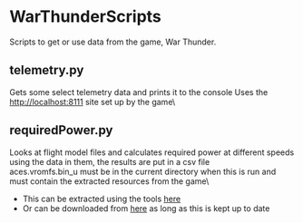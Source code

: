 # WarThunderScripts
Scripts to get or use data from the game, War Thunder.

## telemetry.py
Gets some select telemetry data and prints it to the console
Uses the [http://localhost:8111](http://localhost:8111) site set up by the game\

## requiredPower.py
Looks at flight model files and calculates required power at different speeds using the data in them, the results are put in a csv file\
aces.vromfs.bin_u must be in the current directory when this is run and must contain the extracted resources from the game\
- This can be extracted using the tools [here](https://github.com/kotiq/wt-tools/tree/new-format)
- Or can be downloaded from [here](https://github.com/gszabi99/War-Thunder-Datamine) as long as this is kept up to date
